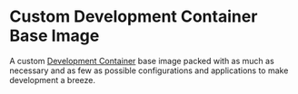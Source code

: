 # Custom Development Container Base Image

A custom [Development Container](https://containers.dev/) base image packed with as much as necessary and as few as possible configurations and applications to make development a breeze.
